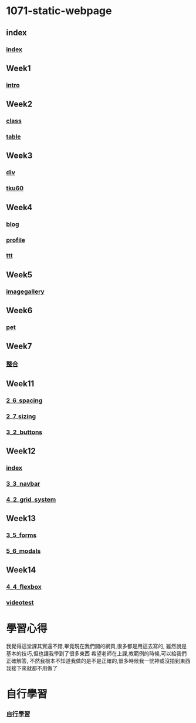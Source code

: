 # 1071-static-webpage
## index

###  [index](https://alan8906.github.io/1071-static-webpage/)
  
## Week1

###  [intro](https://alan8906.github.io/1071-static-webpage/w01/intro.html)
  
## Week2

 ### [class](https://alan8906.github.io/1071-static-webpage/w02/myclass.html)
 
 ### [table](https://alan8906.github.io/1071-static-webpage/w02/table.html)
 
## Week3

### [div](https://alan8906.github.io/1071-static-webpage/w03/div.html)

 ### [tku60](https://alan8906.github.io/1071-static-webpage/w03/tku60.html)

## Week4

### [blog](https://alan8906.github.io/1071-static-webpage/w04/blog.html)

### [profile](https://alan8906.github.io/1071-static-webpage/w04/profile.html)

### [ttt](https://alan8906.github.io/1071-static-webpage/w04/ttt.html)

## Week5
### [imagegallery](https://alan8906.github.io/1071-static-webpage/w05-web/imagegallery.html)

## Week6
### [pet](https://alan8906.github.io/1071-static-webpage/w06-pet/pet.html)

## Week7
### [整合](https://alan8906.github.io/1071-static-webpage/w07/tku/w01/intro.html)

## Week11
### [2_6_spacing](https://alan8906.github.io/1071-static-webpage/w11/2_6_spacing.html)
### [2_7_sizing](https://alan8906.github.io/1071-static-webpage/w11/2_7_sizing.html)
### [3_2_buttons](https://alan8906.github.io/1071-static-webpage/w11/3_2_buttons.html)

## Week12
### [index](https://alan8906.github.io/1071-static-webpage/w12/bs4boiler/index.html)
### [3_3_navbar](https://alan8906.github.io/1071-static-webpage/w12/3_3_navbar.html)
### [4_2_grid_system](https://alan8906.github.io/1071-static-webpage/w12/4_2_grid_system.html)

## Week13
### [3_5_forms](https://alan8906.github.io/1071-static-webpage/w13/3_5_forms.html)
### [5_6_modals](https://alan8906.github.io/1071-static-webpage/w13/5_6_modals.html)

## Week14
### [4_4_flexbox](https://alan8906.github.io/1071-static-webpage/w14/4_4_flexbox.html)
### [videotest](https://alan8906.github.io/1071-static-webpage/w14/videotest.html)

# 學習心得
我覺得這堂課其實還不錯,畢竟現在我們開的網頁,很多都是用這去寫的,
雖然說是基本的技巧,但也讓我學到了很多東西
希望老師在上課,教範例的時候,可以給我們正確解答,
不然我根本不知道我做的是不是正確的,很多時候我一恍神或沒拍到東西
我接下來就都不用做了

# 自行學習
### [自行學習]()
